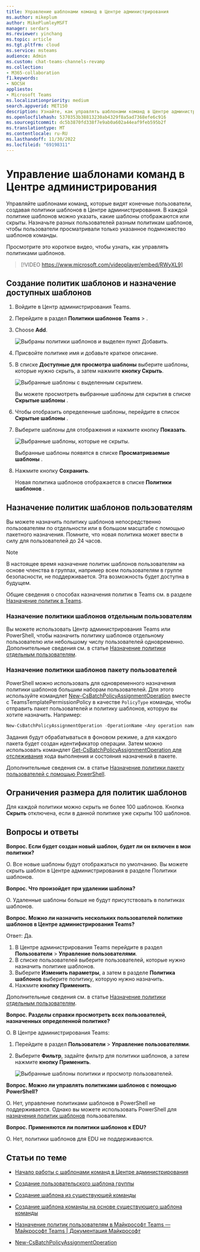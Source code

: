 ```yaml
---
title: Управление шаблонами команд в Центре администрирования
ms.author: mikeplum
author: MikePlumleyMSFT
manager: serdars
ms.reviewer: yinchang
ms.topic: article
ms.tgt.pltfrm: cloud
ms.service: msteams
audience: Admin
ms.custom: chat-teams-channels-revamp
ms.collection:
- M365-collaboration
f1.keywords:
- NOCSH
appliesto:
- Microsoft Teams
ms.localizationpriority: medium
search.appverid: MET150
description: Узнайте, как управлять шаблонами команд в Центре администрирования
ms.openlocfilehash: 5370353b38813230ab4329f8a5ad7368efe6c916
ms.sourcegitcommit: dc5b3870fd338f7e9ab0a602a44eaf9feb595b2f
ms.translationtype: MT
ms.contentlocale: ru-RU
ms.lasthandoff: 11/30/2022
ms.locfileid: "69198311"
---
```

# <a name="manage-team-templates-in-the-admin-center"></a>Управление шаблонами команд в Центре администрирования

Управляйте шаблонами команд, которые видят конечные пользователи, создавая политики шаблонов в Центре администрирования. В каждой политике шаблонов можно указать, какие шаблоны отображаются или скрыты.
Назначьте разных пользователей разным политикам шаблонов, чтобы пользователи просматривали только указанное подмножество шаблонов команды.

Просмотрите это короткое видео, чтобы узнать, как управлять политиками шаблонов.

> [!VIDEO https://www.microsoft.com/videoplayer/embed/RWyXL9]

## <a name="create-templates-policies-and-assign-available-templates"></a>Создание политик шаблонов и назначение доступных шаблонов

1. Войдите в Центр администрирования Teams.

2. Перейдите в раздел **Политики шаблонов** **Teams** > .

3. Choose **Add**.

    ![Выбраны политики шаблонов и выделен пункт Добавить.](media/template-policies-1.png)

1. Присвойте политике имя и добавьте краткое описание.

2. В списке **Доступные для просмотра шаблоны** выберите шаблоны, которые нужно скрыть, а затем нажмите **кнопку Скрыть**.

    ![Выбранные шаблоны с выделенным скрытием.](media/template-policies-2.png)

    Вы можете просмотреть выбранные шаблоны для скрытия в списке **Скрытые шаблоны** .

1. Чтобы отобразить определенные шаблоны, перейдите в список **Скрытые шаблоны** .

2. Выберите шаблоны для отображения и нажмите кнопку **Показать**.

   ![Выбранные шаблоны, которые не скрыты.](media/template-policies-3.png)

   Выбранные шаблоны появятся в списке **Просматриваемые шаблоны** .
3. Нажмите кнопку **Сохранить**.

   Новая политика шаблонов отображается в списке **Политики шаблонов** .

## <a name="assign-templates-policies-to-users"></a>Назначение политик шаблонов пользователям

Вы можете назначить политику шаблонов непосредственно пользователям по отдельности или в большом масштабе с помощью пакетного назначения. Помните, что новая политика может ввести в силу для пользователей до 24 часов.

> [!Note]
> В настоящее время назначение политик шаблонов пользователям на основе членства в группах, например всем пользователям в группе безопасности, не поддерживается. Эта возможность будет доступна в будущем.

Общие сведения о способах назначения политик в Teams см. в разделе [Назначение политик в Teams](policy-assignment-overview.md).

### <a name="assign-a-templates-policy-to-individual-users"></a>Назначение политики шаблонов отдельным пользователям

Вы можете использовать Центр администрирования Teams или PowerShell, чтобы назначить политику шаблонов отдельному пользователю или небольшому числу пользователей одновременно. Дополнительные сведения см. в статье [Назначение политики отдельным пользователям](assign-policies-users-and-groups.md#assign-a-policy-to-individual-users).

### <a name="assign-a-templates-policy-to-a-batch-of-users"></a>Назначение политики шаблонов пакету пользователей

PowerShell можно использовать для одновременного назначения политики шаблонов большим наборам пользователей. Для этого используйте командлет [New-CsBatchPolicyAssignmentOperation](/powershell/module/teams/new-csbatchpolicyassignmentoperation) вместе с TeamsTemplatePermissionPolicy в качестве ```PolicyType``` команды, чтобы отправить пакет пользователей и политику шаблонов, которую вы хотите назначить. Например:

```powershell
New-CsBatchPolicyAssignmentOperation -OperationName <Any operation name> -PolicyType TeamsTemplatePermissionPolicy -PolicyName <policy name> -Identity <users identity | list of user identities>
```

Задания будут обрабатываться в фоновом режиме, а для каждого пакета будет создан идентификатор операции. Затем можно использовать командлет [Get-CsBatchPolicyAssignmentOperation для отслеживания](/powershell/module/teams/get-csbatchpolicyassignmentoperation) хода выполнения и состояния назначений в пакете.

Дополнительные сведения см. в статье [Назначение политики пакету пользователей с помощью PowerShell](assign-policies-users-and-groups.md#use-powershell-method).

## <a name="size-limits-for-templates-policies"></a>Ограничения размера для политик шаблонов

Для каждой политики можно скрыть не более 100 шаблонов. Кнопка **Скрыть** отключена, если в данной политике уже скрыты 100 шаблонов.

## <a name="frequently-asked-questions"></a>Вопросы и ответы

**Вопрос. Если будет создан новый шаблон, будет ли он включен в мои политики?**

О. Все новые шаблоны будут отображаться по умолчанию. Вы можете скрыть шаблон в Центре администрирования в разделе Политики шаблонов.

**Вопрос. Что произойдет при удалении шаблона?**

О. Удаленные шаблоны больше не будут присутствовать в политиках шаблонов.

**Вопрос. Можно ли назначить нескольких пользователей политике шаблонов в Центре администрирования Teams?**

Ответ: Да.

1. В Центре администрирования Teams перейдите в раздел **Пользователи** > **Управление пользователями**.
1. В списке пользователей выберите пользователей, которые нужно назначить политике шаблонов.
1. Выберите **Изменить параметры**, а затем в разделе **Политика шаблонов** выберите политику, которую нужно назначить.
1. Нажмите **кнопку Применить**.

Дополнительные сведения см. в статье [Назначение политики отдельным пользователям](assign-policies-users-and-groups.md#assign-a-policy-to-individual-users).

**Вопрос. Разделы справки просмотреть всех пользователей, назначенных определенной политике?**

О. В Центре администрирования Teams:

1. Перейдите в раздел **Пользователи** > **Управление пользователями**.
2. Выберите **Фильтр**, задайте фильтр для политики шаблонов, а затем нажмите **кнопку Применить**.

    ![Выбранные шаблоны политики и просмотр пользователей.](media/template-policies-5.png)

**Вопрос. Можно ли управлять политиками шаблонов с помощью PowerShell?**

О. Нет, управление политиками шаблонов в PowerShell не поддерживается. Однако вы можете использовать PowerShell для [назначения политик шаблонов](#assign-templates-policies-to-users) пользователям.

**Вопрос. Применяются ли политики шаблонов к EDU?**

О. Нет, политики шаблонов для EDU не поддерживаются.

## <a name="related-articles"></a>Статьи по теме

- [Начало работы с шаблонами команд в Центре администрирования](./get-started-with-teams-templates-in-the-admin-console.md)

- [Создание пользовательского шаблона группы](./create-a-team-template.md)

- [Создание шаблона из существующей команды](./create-template-from-existing-team.md)

- [Создание шаблона команды на основе существующего шаблона команды](./create-template-from-existing-template.md)

- [Назначение политик пользователям в Майкрософт Teams — Майкрософт Teams \| Документация Майкрософт](./policy-assignment-overview.md)

- [New-CsBatchPolicyAssignmentOperation](/powershell/module/teams/new-csbatchpolicyassignmentoperation)
